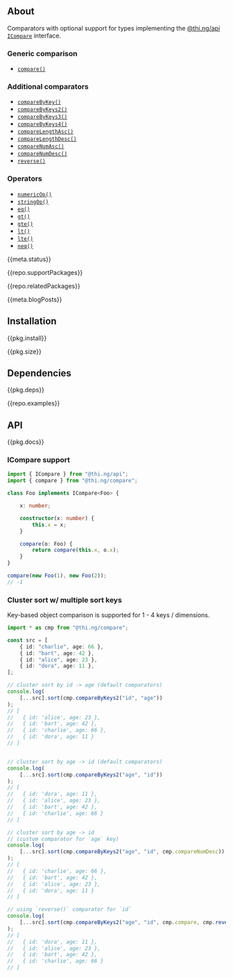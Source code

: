 <!-- include ../../assets/tpl/header.md -->

<!-- toc -->

## About

Comparators with optional support for types implementing the [@thi.ng/api
`ICompare`](https://github.com/thi-ng/umbrella/tree/develop/packages/api/src/compare.ts)
interface.

### Generic comparison

- [`compare()`](https://docs.thi.ng/umbrella/compare/functions/compare.html)

### Additional comparators

- [`compareByKey()`](https://docs.thi.ng/umbrella/compare/functions/compareByKey.html)
- [`compareByKeys2()`](https://docs.thi.ng/umbrella/compare/functions/compareByKeys2.html)
- [`compareByKeys3()`](https://docs.thi.ng/umbrella/compare/functions/compareByKeys3.html)
- [`compareByKeys4()`](https://docs.thi.ng/umbrella/compare/functions/compareByKeys4.html)
- [`compareLengthAsc()`](https://docs.thi.ng/umbrella/compare/functions/compareLengthAsc.html)
- [`compareLengthDesc()`](https://docs.thi.ng/umbrella/compare/functions/compareLengthDesc.html)
- [`compareNumAsc()`](https://docs.thi.ng/umbrella/compare/functions/compareNumAsc.html)
- [`compareNumDesc()`](https://docs.thi.ng/umbrella/compare/functions/compareNumDesc.html)
- [`reverse()`](https://docs.thi.ng/umbrella/compare/functions/reverse.html)

### Operators

- [`numericOp()`](https://docs.thi.ng/umbrella/compare/functions/numericOp.html)
- [`stringOp()`](https://docs.thi.ng/umbrella/compare/functions/stringOp.html)
- [`eq()`](https://docs.thi.ng/umbrella/compare/functions/eq.html)
- [`gt()`](https://docs.thi.ng/umbrella/compare/functions/gt.html)
- [`gte()`](https://docs.thi.ng/umbrella/compare/functions/gte.html)
- [`lt()`](https://docs.thi.ng/umbrella/compare/functions/lt.html)
- [`lte()`](https://docs.thi.ng/umbrella/compare/functions/lte.html)
- [`neq()`](https://docs.thi.ng/umbrella/compare/functions/neq.html)

{{meta.status}}

{{repo.supportPackages}}

{{repo.relatedPackages}}

{{meta.blogPosts}}

## Installation

{{pkg.install}}

{{pkg.size}}

## Dependencies

{{pkg.deps}}

{{repo.examples}}

## API

{{pkg.docs}}

### ICompare support

```ts
import { ICompare } from "@thi.ng/api";
import { compare } from "@thi.ng/compare";

class Foo implements ICompare<Foo> {

    x: number;

    constructor(x: number) {
        this.x = x;
    }

    compare(o: Foo) {
        return compare(this.x, o.x);
    }
}

compare(new Foo(1), new Foo(2));
// -1
```

### Cluster sort w/ multiple sort keys

Key-based object comparison is supported for 1 - 4 keys / dimensions.

```ts tangle:export/readme1.ts
import * as cmp from "@thi.ng/compare";

const src = [
    { id: "charlie", age: 66 },
    { id: "bart", age: 42 },
    { id: "alice", age: 23 },
    { id: "dora", age: 11 },
];

// cluster sort by id -> age (default comparators)
console.log(
	[...src].sort(cmp.compareByKeys2("id", "age"))
);
// [
//   { id: 'alice', age: 23 },
//   { id: 'bart', age: 42 },
//   { id: 'charlie', age: 66 },
//   { id: 'dora', age: 11 }
// ]


// cluster sort by age -> id (default comparators)
console.log(
	[...src].sort(cmp.compareByKeys2("age", "id"))
);
// [
//   { id: 'dora', age: 11 },
//   { id: 'alice', age: 23 },
//   { id: 'bart', age: 42 },
//   { id: 'charlie', age: 66 }
// ]

// cluster sort by age -> id
// (custom comparator for `age` key)
console.log(
	[...src].sort(cmp.compareByKeys2("age", "id", cmp.compareNumDesc))
);
// [
//   { id: 'charlie', age: 66 },
//   { id: 'bart', age: 42 },
//   { id: 'alice', age: 23 },
//   { id: 'dora', age: 11 }
// ]

// using `reverse()` comparator for `id`
console.log(
	[...src].sort(cmp.compareByKeys2("age", "id", cmp.compare, cmp.reverse(cmp.compare)))
);
// [
//   { id: 'dora', age: 11 },
//   { id: 'alice', age: 23 },
//   { id: 'bart', age: 42 },
//   { id: 'charlie', age: 66 }
// ]
```

<!-- include ../../assets/tpl/footer.md -->
